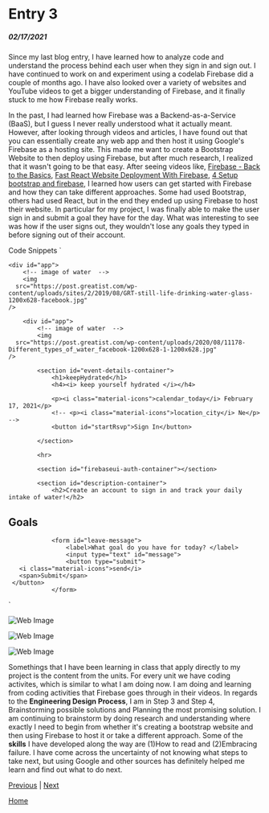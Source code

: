 # Entry 3
##### 02/17/2021

Since my last blog entry, I have learned how to analyze code and understand the process behind each user when they sign in and sign out. I have continued to work on and experiment using a codelab Firebase did a couple of months ago. I have also looked over a variety of websites and YouTube videos to get a bigger understanding of Firebase, and it finally stuck to me how Firebase really works.

In the past, I had learned how Firebase was a Backend-as-a-Service (BaaS), but I guess I never really understood what it actually meant. However, after looking through videos and articles, I have found out that you can essentially create any web app and then host it using Google's Firebase as a hosting site. This made me want to create a Bootstrap Website to then deploy using Firebase, but after much research, I realized that it wasn't going to be that easy. After seeing videos like, [Firebase - Back to the Basics](https://www.youtube.com/watch?v=q5J5ho7YUhA), [Fast React Website Deployment With Firebase](https://www.youtube.com/watch?v=IDHfvpsYShs), [4 Setup bootstrap and firebase](https://www.youtube.com/watch?v=lrYlH3LGswo),  I learned how users can get started with Firebase and how they can take different approaches. Some had used Bootstrap, others had used React, but in the end they ended up using Firebase to host their website. In particular for my project, I was finally able to make the user sign in and submit a goal they have for the day. What was interesting to see was how if the user signs out, they wouldn't lose any goals they typed in before signing out of their account.

Code Snippets 
`
<body>

	<div id="app">
		<!-- image of water  -->
		<img
      src="https://post.greatist.com/wp-content/uploads/sites/2/2019/08/GRT-still-life-drinking-water-glass-1200x628-facebook.jpg"
    />

		<div id="app">
			<!-- image of water  -->
			<img
      src="https://post.greatist.com/wp-content/uploads/2020/08/11178-Different_types_of_water_facebook-1200x628-1-1200x628.jpg"
    />

			<section id="event-details-container">
				<h1>keepHydrated</h1>
				<h4><i> keep yourself hydrated </i></h4>

				<p><i class="material-icons">calendar_today</i> February 17, 2021</p>
				<!-- <p><i class="material-icons">location_city</i> Ne</p> -->
				<button id="startRsvp">Sign In</button>

			</section>

			<hr>

			<section id="firebaseui-auth-container"></section>

			<section id="description-container">
				<h2>Create an account to sign in and track your daily intake of water!</h2>

  <h2>Goals</h2>

				<form id="leave-message">
					<label>What goal do you have for today? </label>
					<input type="text" id="message">
					<button type="submit">
       <i class="material-icons">send</i>
       <span>Submit</span>
     </button>
				</form>
`

![Web Image](https://gm1.ggpht.com/zxPgXCXmal050NRv8OecWA7FrYZdtVwh69ETmcRcHFyTz1yzLcBsAokrV2yP1kBls2iTTzyPQYdlPuWwsk5EoFrSdhc1mARAw2bMLYp1mcXXy2EwN3cG1j8wzRIN4g4Ui-XJGIvJeREkZLBV7-8crmcTLi50ZdjWhATslLivYmR4hpHXghBG4eMB-3mOArn34p0D5hGNbHYrcMnPWGwTHYlMhGXkuCYltS-y2lp_rbeFaun59cVdYTbjsnZWqlKG8Kk6l3bYP1dB2TyV-XKY4XH3geF3Rz2_hQmEr0kFdm-B2bNAbxf0ywav0tPUAn7W9mQs_yWtRgg15jpRyTa1avSk4FD5GaPvx58DYXB238t_s5X9jqKZpqobvriK9-mo4fXAECwvYFcPWv3ZlFMWkuMCBY0GgUXiuW-zQyKYBgFFuGPsFObZXZ0lJly24JTBhPkKrn_IZQfbjlDOjwBeeYYTihj7VMgBlErcdq3lXPGCBg9F52dgmcFcY0kNAQvxjqTDO6ED25fWLP1S2CVhYarKLs6oVfVtchi03eV4dmnIsnl8106v48fbTnG4qUJtrV-Z6r4SExDlDro6NTBrymEy0aDZV7uRzvxnpThvhJapserei5CGFcIetKgLX_WR4m01_iteB1gQGxUVyQzSQMT0H4-VZ1yNxUwqxkTeOTxhxT6SvV965YZLLZMKnQ2SKYE2u4r-L8CNOzonNCDsOt4twFJ2-WMuP4mjJyNLSvGMo18vsbFEGz0UJt7qmO_Zj94j=s0-l75-ft-l75-ft)

![Web Image]((https://gm1.ggpht.com/XofM10-23gmuxsml4eQzzShrms6oSf53v1KSKUOTKk5elMchhRiSecEXXoH5XFfDRnMKG2bu-EVg8ARVoSCQ_8XV4j6RUmRZmu0MOXSxeMunVcwwNQD1mOzSP796vgqQ3Ue4on-X74-6oSy-DNYFgvTxLgJhzuEZmBWvTod-047XpcqNdBnfEMBWgBHKfOb15aVdr4oq37T_HsqtesmTTFyFwMAqvyBE-fjcmTM0EvIt11HwjbBV2vsWbSpHe7Y7UM82UmMHu-ouVVvjZbCYSOanzwli94KMzuDlyUboTDb8QvNQn7HnNltMiQr5Y3Xf7u00Ou9SqlTPgnY5ajJjmCXQNDHYi8YlNEgFUW5mWDWf8TDJL-6INDfLrMh1LHinDNpBaN12GvzVQJwqD9Won-VI6ETUyLUBp89Mxf0tKH5nJho1uX7KN5RVfK1pZlPIRlrYzYHL8JM9bOzJbzeVqs6FXV-majKHzUmmvfkClrVYpvdLML8R8o85-o6CnF_UEWZLWRK3a1gp57avR_uRyv8ZFUftw4vCnJT5dXnk1SStdjmWNEyeMHzPP-nY4RqGp8Oc4sAtrhVFGMB1ID5m0JJbULgDe-bO6NgzjHQGmA9rXe77PdblgsjzqZ8BxX9YKtd7URWSqMORUFBxQM8lzFR6IqP_yn6tieGQG6oa2bisqyP-1tGC_MSXFfi_26LAdYKLCSV3KRgs2DU9ilQFbaIBYY3YFgDrkByIccZufbQ5xiX9YdvH2wPGko5SlVasXA1H=s0-l75-ft-l75-ft))

![Web Image](https://gm1.ggpht.com/Dkr8w-HiFnT-9XJ2xtSUGOoj-ZO-I3XbHStrJTupAElS4U_ylbV4WeEPgiG8NCcPCSK2HW4FMNrMfA6Izsk9GWV4e2pF5JMVOs3_M2Ny2jiQyd9rEzmrJ_rroRBT_XIUWl13pRzoIJsWHoZztTQ5rF_d9Z54VuzSk2jTle5mpUXTmYDsiRap6xUaOqGAFv94G-mxjbi7ngtVblAYRDbOdQK7_xiHeR26byuuwr3GJq6l_mmjYm2KzBPR-kkE1G_MuJNc9tLaosQUTDycADkmOpy_58AthcyzibbsN5OxZuKarTxZYoLYKizRPc9Otg26RzabjT3PsSU8jRUp8yRrUPMS3bkWLt-I_OoaJASRfYtmgUmzxDUGbFCzJ-RZH_ZSip12LlLkerXl5jrijP1UjeQZUT2LmRG7cRchrBBRLm1qgVnydgPnwF5uD4PIg3S0xEiksOr2QIrTwRW8NTfjW4aQVrgeA1eLxtlsdN3Rub21XTCpvIgdOjG_ocABicTikY5gFTcNIUmAoEB_G8mVkv1fn5duWAKax-HML5U_xvoAxb7pTdujjlbrnVcke5AeFpIPtTYl0IcDvvc6NxT2lbUOrlqr-Ckkt-Qm4IB3MVitvfrqdzbs2C1ZnvXocN5TXDqUUs8MTOpw33A433E83bPxDIahbsQZX7tCJ-TlgtL-xR9ODAkAYY9pnqNVqH35BQDlkL5K25KQHyyGBDcCcHo0Lil6nNCeV5NGh0b3XGKiLcjyVanjHozXCsm3DhZe8utF518=s0-l75-ft-l75-ft)

Somethings that I have been learning in class that apply directly to my project is the content from the units. For every unit we have coding activites, which is similar to what I am doing now. I am doing and learning from coding activities that Firebase goes through in their videos. In regards to the **Engineering Design Process**, I am in Step 3 and Step 4, Brainstorming possible solutions and
Planning the most promising solution. I am continuing to brainstorm by doing research and understanding where exactly I need to begin from whether it's creating a bootstrap website and then using Firebase to host it or take a different approach. Some of the **skills** I have developed along the way are (1)How to read and (2)Embracing failure. I have come across the uncertainty of not knowing what steps to take next, but using Google and other sources has definitely helped me learn and find out what to do next.

[Previous](entry02.md) | [Next](entry04.md)

[Home](../README.md)
